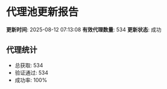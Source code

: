 # 代理池更新报告

**更新时间**: 2025-08-12 07:13:08
**有效代理数量**: 534
**更新状态**:  成功

## 代理统计
- 总获取: 534
- 验证通过: 534
- 成功率: 100%
